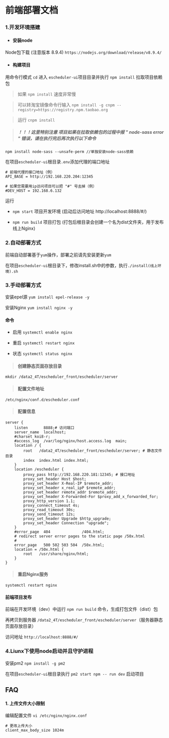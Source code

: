# 前端部署文档

### 1.开发环境搭建
   
- #### 安装node
Node包下载 (注意版本 8.9.4) `https://nodejs.org/download/release/v8.9.4/` 

- #### 构建项目
用命令行模式 `cd`  进入 `escheduler-ui`项目目录并执行 `npm install` 拉取项目依赖包

> 如果 `npm install` 速度非常慢 

> 可以转淘宝镜像命令行输入 `npm install -g cnpm --registry=https://registry.npm.taobao.org`

> 运行 `cnpm install` 

> #####  ！！！这里特别注意 项目如果在拉取依赖包的过程中报 " node-sass error " 错误，请在执行完后再次执行以下命令
```
npm install node-sass --unsafe-perm //单独安装node-sass依赖
```

在项目`escheduler-ui`根目录`.env`添加代理的端口地址
```
# 前端代理的接口地址（例）
API_BASE = http://192.168.220.204:12345

# 如果您需要用ip访问项目可以把 "#" 号去掉（例）
#DEV_HOST = 192.168.6.132
```
运行
- `npm start` 项目开发环境 (启动后访问地址 http://localhost:8888/#/)

- `npm run build` 项目打包 (打包后根目录会创建一个名为dist文件夹，用于发布线上Nginx)


### 2.自动部署方式

前端自动部署基于`yum`操作，部署之前请先安装更新`yum`

在项目`escheduler-ui`根目录下，修改install.sh中的参数，执行`./install(线上环境).sh` 



### 3.手动部署方式

安装epel源 `yum install epel-release -y`

安装Nginx `yum install nginx -y`

#### 命令

- 启用 `systemctl enable nginx`

- 重启 `systemctl restart nginx`

- 状态 `systemctl status nginx`


> ####  创建静态页面存放目录
```
mkdir /data2_4T/escheduler_front/escheduler/server
```
> ####  配置文件地址
```
/etc/nginx/conf.d/escheduler.conf
```
> ####  配置信息
```
server {
    listen       8888;# 访问端口
    server_name  localhost;
    #charset koi8-r;
    #access_log  /var/log/nginx/host.access.log  main;
    location / {
        root   /data2_4T/escheduler_front/escheduler/server; # 静态文件目录
        index  index.html index.html;
    }
    location /escheduler {
        proxy_pass http://192.168.220.181:12345; # 接口地址
        proxy_set_header Host $host;
        proxy_set_header X-Real-IP $remote_addr;
        proxy_set_header x_real_ipP $remote_addr;
        proxy_set_header remote_addr $remote_addr;
        proxy_set_header X-Forwarded-For $proxy_add_x_forwarded_for;
        proxy_http_version 1.1;
        proxy_connect_timeout 4s;
        proxy_read_timeout 30s;
        proxy_send_timeout 12s;
        proxy_set_header Upgrade $http_upgrade;
        proxy_set_header Connection "upgrade";
    }
    #error_page  404              /404.html;
    # redirect server error pages to the static page /50x.html
    #
    error_page   500 502 503 504  /50x.html;
    location = /50x.html {
        root   /usr/share/nginx/html;
    }
}
```
> ####  重启Nginx服务
```
systemctl restart nginx
```


#### 前端项目发布

前端在开发环境（dev）中运行 `npm run build` 命令，生成打包文件（dist）包

再拷贝到服务器 `/data2_4T/escheduler_front/escheduler/server`（服务器静态页面存放目录）

访问地址 `http://localhost:8888/#/` 



### 4.Liunx下使用node启动并且守护进程

安装pm2 `npm install -g pm2`

在项目`escheduler-ui`根目录执行 `pm2 start npm -- run dev` 启动项目

## FAQ

####  1. 上传文件大小限制
编辑配置文件 `vi /etc/nginx/nginx.conf`
```
# 更改上传大小
client_max_body_size 1024m
```